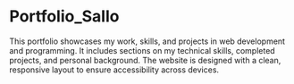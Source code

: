 # Portfolio_Sallo
This portfolio showcases my work, skills, and projects in web development and programming. It includes sections on my technical skills, completed projects, and personal background. The website is designed with a clean, responsive layout to ensure accessibility across devices.
